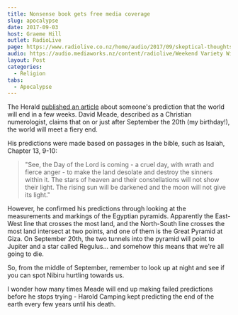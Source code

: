 ```yaml
---
title: Nonsense book gets free media coverage
slug: apocalypse
date: 2017-09-03
host: Graeme Hill
outlet: RadioLive
page: https://www.radiolive.co.nz/home/audio/2017/09/skeptical-thoughts-with-mark-honeychurch.html
audio: https://audio.mediaworks.nz/content/radiolive/Weekend Variety Wireless/September/03_09_17_Skeptical.mp3
layout: Post
categories:
  - Religion
tabs:
  - Apocalypse
---
```


The Herald [published an article](http://www.nzherald.co.nz/technology/news/article.cfm?c_id=5&objectid=11913705) about someone's prediction that the world will end in a few weeks. David Meade, described as a Christian numerologist, claims that on or just after September the 20th (my birthday!), the world will meet a fiery end.

<!-- more -->

His predictions were made based on passages in the bible, such as Isaiah, Chapter 13, 9-10:

> "See, the Day of the Lord is coming - a cruel day, with wrath and fierce anger - to make the land desolate and destroy the sinners within it. The stars of heaven and their constellations will not show their light. The rising sun will be darkened and the moon will not give its light."

However, he confirmed his predictions through looking at the measurements and markings of the Egyptian pyramids. Apparently the East-West line that crosses the most land, and the North-South line crosses the most land intersect at two points, and one of them is the Great Pyramid at Giza. On September 20th, the two tunnels into the pyramid will point to Jupiter and a star called Regulus… and somehow this means that we're all going to die.

So, from the middle of September, remember to look up at night and see if you can spot Nibiru hurtling towards us.

I wonder how many times Meade will end up making failed predictions before he stops trying - Harold Camping kept predicting the end of the earth every few years until his death.

